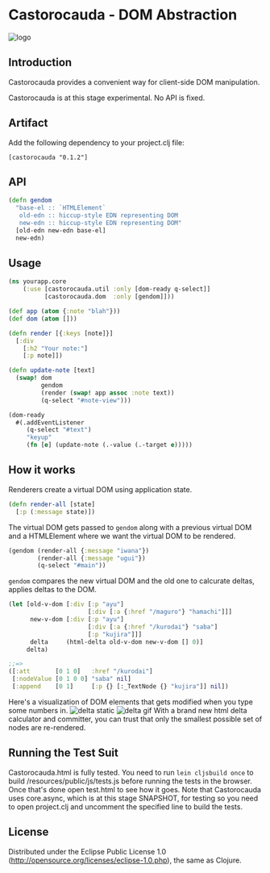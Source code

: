 # Castorocauda - DOM Abstraction

![logo](http://d3j5vwomefv46c.cloudfront.net/photos/large/795746565.jpg)

## Introduction

Castorocauda provides a convenient way for client-side DOM manipulation.

Castorocauda is at this stage experimental. No API is fixed.

## Artifact

Add the following dependency to your project.clj file:

```
[castorocauda "0.1.2"]
```


## API

```clojure
(defn gendom
  "base-el :: `HTMLElement`
   old-edn :: hiccup-style EDN representing DOM
   new-edn :: hiccup-style EDN representing DOM"
  [old-edn new-edn base-el]
  new-edn)
```

## Usage

```clojure
(ns yourapp.core
    (:use [castorocauda.util :only [dom-ready q-select]]
          [castorocauda.dom  :only [gendom]]))

(def app (atom {:note "blah"}))
(def dom (atom []))

(defn render [{:keys [note]}]
  [:div
    [:h2 "Your note:"]
    [:p note]])

(defn update-note [text]
  (swap! dom
         gendom
         (render (swap! app assoc :note text))
         (q-select "#note-view")))

(dom-ready
  #(.addEventListener
     (q-select "#text")
     "keyup"
     (fn [e] (update-note (.-value (.-target e)))))
```

## How it works

Renderers create a virtual DOM using application state.

```clojure
(defn render-all [state]
  [:p (:message state)])
```

The virtual DOM gets passed to `gendom` along with a previous virtual DOM and a HTMLElement where we want the virtual DOM to be rendered.

```clojure
(gendom (render-all {:message "iwana"})
        (render-all {:message "ugui"})
        (q-select "#main"))
```

`gendom` compares the new virtual DOM and the old one to calcurate deltas, applies deltas to the DOM.

```clojure
(let [old-v-dom [:div [:p "ayu"]
                      [:div [:a {:href "/maguro"} "hamachi"]]]
      new-v-dom [:div [:p "ayu"]
                      [:div [:a {:href "/kurodai"} "saba"]
                      [:p "kujira"]]]
      delta     (html-delta old-v-dom new-v-dom [] 0)]
     delta)

;;=>
([:att       [0 1 0]   :href "/kurodai"]
 [:nodeValue [0 1 0 0] "saba" nil]
 [:append    [0 1]     [:p {} [:_TextNode {} "kujira"]] nil])
```


Here's a visualization of DOM elements that gets modified when you type some numbers in.
![delta static](https://rawgithub.com/ympbyc/castorocauda/master/resources/public/images/castorocauda1.png)
![delta gif](https://rawgithub.com/ympbyc/castorocauda/master/resources/public/images/Castorocauda3.gif)
With a brand new html delta calculator and committer, you can trust that only the smallest possible set of nodes are re-rendered.


## Running the Test Suit

Castorocauda.html is fully tested. You need to run `lein cljsbuild once` to build /resources/public/js/tests.js before running the tests in the browser. Once that's done open test.html to see how it goes. Note that Castorocauda uses core.async, which is at this stage SNAPSHOT, for testing so you need to open project.clj and uncomment the specified line to build the tests.


## License

Distributed under the Eclipse Public License 1.0 (http://opensource.org/licenses/eclipse-1.0.php), the same as Clojure.
